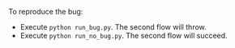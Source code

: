 To reproduce the bug:

- Execute `python run_bug.py`. The second flow will throw.
- Execute `python run_no_bug.py`. The second flow will succeed.
